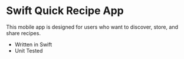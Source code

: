 # Swift Quick Recipe App

This mobile app is designed for users who want to discover, store, and share recipes.

- Written in Swift
- Unit Tested
